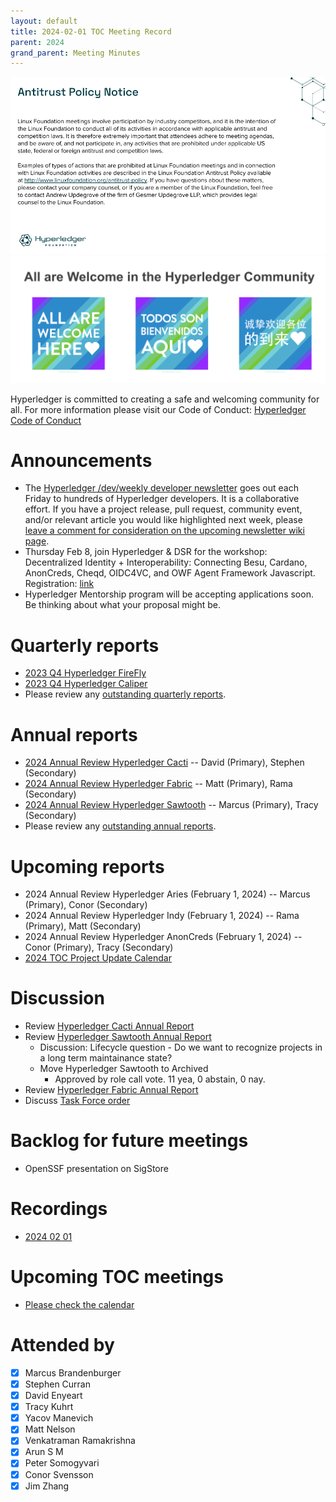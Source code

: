 ```yaml
---
layout: default
title: 2024-02-01 TOC Meeting Record
parent: 2024
grand_parent: Meeting Minutes
---
```

![Antitrust Policy Notice](../images/antitrust-policy-notice.png "Antitrust Policy Notice")
![All are Welcome in the Hyperledger Community](../images/all-are-welcome.png "All are Welcome in the Hyperledger Community")

Hyperledger is committed to creating a safe and welcoming community for all. For more information please visit our Code of Conduct: [Hyperledger Code of Conduct](https://toc.hyperledger.org/governing-documents/code-of-conduct.html)

# Announcements
* The [Hyperledger /dev/weekly developer newsletter](https://wiki.hyperledger.org/pages/viewpage.action?pageId=39618905) goes out each Friday to hundreds of Hyperledger developers. It is a collaborative effort. If you have a project release, pull request, community event, and/or relevant article you would like highlighted next week, please [leave a comment for consideration on the upcoming newsletter wiki page](https://wiki.hyperledger.org/display/DR/2024).
* Thursday Feb 8, join Hyperledger & DSR for the workshop: Decentralized Identity + Interoperability: Connecting Besu, Cardano, AnonCreds, Cheqd, OIDC4VC, and OWF Agent Framework Javascript. Registration: [link](https://zoom.us/meeting/register/tJUuf-6srToiGdQZCHMxaJZoON1RCuwiDRcY)
* Hyperledger Mentorship program will be accepting applications soon. Be thinking about what your proposal might be.

# Quarterly reports
* [2023 Q4 Hyperledger FireFly](https://github.com/hyperledger/toc/pull/194)
* [2023 Q4 Hyperledger Caliper](https://github.com/hyperledger/toc/pull/208)
* Please review any [outstanding quarterly reports](https://github.com/hyperledger/toc/pulls?q=is%3Apr+is%3Aopen+label%3Aquarterly-report).

# Annual reports
* [2024 Annual Review Hyperledger Cacti](https://github.com/hyperledger/toc/pull/205/files) -- David (Primary), Stephen (Secondary)
* [2024 Annual Review Hyperledger Fabric](https://github.com/hyperledger/toc/pull/204/files) -- Matt (Primary), Rama (Secondary)
* [2024 Annual Review Hyperledger Sawtooth](https://github.com/hyperledger/toc/pull/207/files) -- Marcus (Primary), Tracy (Secondary)
* Please review any [outstanding annual reports](https://github.com/hyperledger/toc/pulls?q=is%3Apr+is%3Aopen+label%3Aannual-review).

# Upcoming reports
* 2024 Annual Review Hyperledger Aries (February 1, 2024) -- Marcus (Primary), Conor (Secondary)
* 2024 Annual Review Hyperledger Indy (February 1, 2024) -- Rama (Primary), Matt (Secondary)
* 2024 Annual Review Hyperledger AnonCreds (February 1, 2024) -- Conor (Primary), Tracy (Secondary)
* [2024 TOC Project Update Calendar](../../project-reports/2024/2024-updates.md)

# Discussion
* Review [Hyperledger Cacti Annual Report](https://github.com/hyperledger/toc/pull/205/files)
* Review [Hyperledger Sawtooth Annual Report](https://github.com/hyperledger/toc/pull/207/files)
  * Discussion: Lifecycle question - Do we want to recognize projects in a long term maintainance state?
  * Move Hyperledger Sawtooth to Archived
    * Approved by role call vote. 11 yea, 0 abstain, 0 nay.
* Review [Hyperledger Fabric Annual Report](https://github.com/hyperledger/toc/pull/204/files)
* Discuss [Task Force order](https://github.com/hyperledger/toc/issues?q=is%3Aissue+is%3Aopen+label%3Ain-progress)

# Backlog for future meetings
* OpenSSF presentation on SigStore

# Recordings
* [2024 02 01](https://zoom.us/rec/play/g5zrYzoGSqzHMARtdtd6Neoehe5UtnX2YIFO8if4lIkibU4jlzmvAIcZueDuT2EvSd1VPdiAsPjpYG0o.VcJRblO6fhV6E_g6)

# Upcoming TOC meetings
* [Please check the calendar](https://lists.hyperledger.org/g/toc/calendar)

# Attended by

* [x] Marcus Brandenburger
* [x] Stephen Curran
* [x] David Enyeart
* [x] Tracy Kuhrt
* [x] Yacov Manevich
* [x] Matt Nelson
* [x] Venkatraman Ramakrishna
* [x] Arun S M
* [x] Peter Somogyvari
* [x] Conor Svensson
* [x] Jim Zhang
